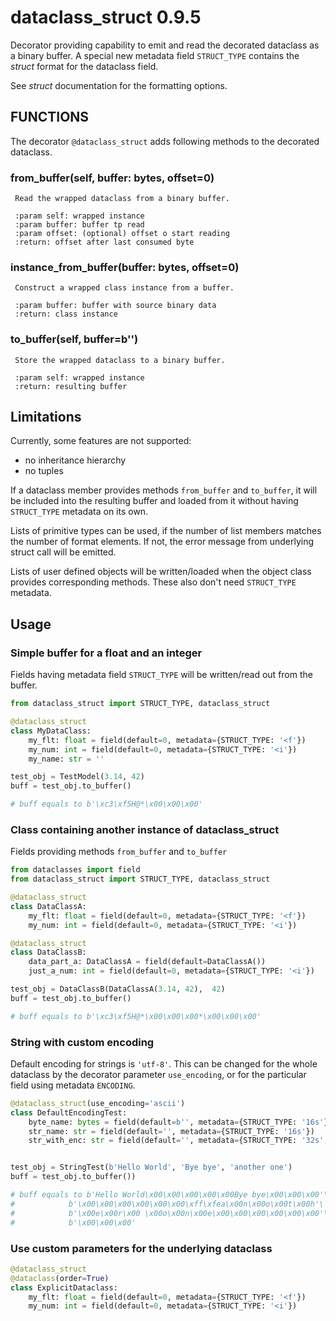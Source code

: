# dataclass_struct 0.9.5

Decorator providing capability to emit and read the decorated dataclass as a binary buffer.
A special new metadata field `STRUCT_TYPE` contains the *struct* format for the dataclass field.

See *struct* documentation for the formatting options.

## FUNCTIONS

The decorator `@dataclass_struct` adds following methods 
to the decorated dataclass. 
 
### from_buffer(self, buffer: bytes, offset=0)
     Read the wrapped dataclass from a binary buffer.
          
     :param self: wrapped instance
     :param buffer: buffer tp read
     :param offset: (optional) offset o start reading
     :return: offset after last consumed byte
       
### instance_from_buffer(buffer: bytes, offset=0)
     Construct a wrapped class instance from a buffer.
           
     :param buffer: buffer with source binary data
     :return: class instance
     
### to_buffer(self, buffer=b'')
     Store the wrapped dataclass to a binary buffer.
           
     :param self: wrapped instance
     :return: resulting buffer

## Limitations

Currently, some features are not supported:

- no inheritance hierarchy
- no tuples

If a dataclass member provides methods `from_buffer` and `to_buffer`, 
it will be included into the resulting buffer and loaded from it 
without having `STRUCT_TYPE` metadata on its own.

Lists of primitive types can be used, if the number of list members matches the number 
of format elements. If not, the error message from underlying struct call 
will be emitted.

Lists of user defined objects will be written/loaded 
when the object class provides corresponding methods.
These also don't need `STRUCT_TYPE` metadata.

## Usage

### Simple buffer for a float and an integer

Fields having metadata field `STRUCT_TYPE` 
will be written/read out from the buffer.

```python
from dataclass_struct import STRUCT_TYPE, dataclass_struct

@dataclass_struct
class MyDataClass:
    my_flt: float = field(default=0, metadata={STRUCT_TYPE: '<f'})
    my_num: int = field(default=0, metadata={STRUCT_TYPE: '<i'})
    my_name: str = ''

test_obj = TestModel(3.14, 42)
buff = test_obj.to_buffer()

# buff equals to b'\xc3\xf5H@*\x00\x00\x00'
``` 

### Class containing another instance of dataclass_struct

Fields providing methods `from_buffer` and `to_buffer`

```python
from dataclasses import field
from dataclass_struct import STRUCT_TYPE, dataclass_struct

@dataclass_struct
class DataClassA:
    my_flt: float = field(default=0, metadata={STRUCT_TYPE: '<f'})
    my_num: int = field(default=0, metadata={STRUCT_TYPE: '<i'})

@dataclass_struct
class DataClassB:
    data_part_a: DataClassA = field(default=DataClassA())
    just_a_num: int = field(default=0, metadata={STRUCT_TYPE: '<i'})

test_obj = DataClassB(DataClassA(3.14, 42),  42)
buff = test_obj.to_buffer()

# buff equals to b'\xc3\xf5H@*\x00\x00\x00*\x00\x00\x00'
``` 


### String with custom encoding

Default encoding for strings is `'utf-8'`. 
This can be changed for the whole dataclass by 
the decorator parameter `use_encoding`,
or for the particular field using metadata `ENCODING`.

```python
@dataclass_struct(use_encoding='ascii')
class DefaultEncodingTest:
    byte_name: bytes = field(default=b'', metadata={STRUCT_TYPE: '16s'})
    str_name: str = field(default='', metadata={STRUCT_TYPE: '16s'})
    str_with_enc: str = field(default='', metadata={STRUCT_TYPE: '32s', ENCODING: 'utf-16'})


test_obj = StringTest(b'Hello World', 'Bye bye', 'another one')
buff = test_obj.to_buffer())

# buff equals to b'Hello World\x00\x00\x00\x00\x00Bye bye\x00\x00\x00'\
#            b'\x00\x00\x00\x00\x00\x00\xff\xfea\x00n\x00o\x00t\x00h'\
#            b'\x00e\x00r\x00 \x00o\x00n\x00e\x00\x00\x00\x00\x00\x00'\
#            b'\x00\x00\x00'
```

### Use custom parameters for the underlying dataclass

```python
@dataclass_struct
@dataclass(order=True)
class ExplicitDataclass:
    my_flt: float = field(default=0, metadata={STRUCT_TYPE: '<f'})
    my_num: int = field(default=0, metadata={STRUCT_TYPE: '<i'})
```

